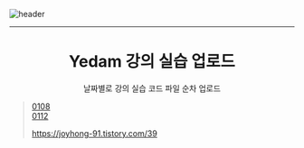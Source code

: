 ![header](https://capsule-render.vercel.app/api?type=Waving&color=gradient&height=300&section=header&text=Yedam%20project&fontSize=100&animation=fadeIn&fontAlignY=38&desc=Yedam%20Programming&descAlignY=60&descAlign=78)
<hr>
<div align = center>
  <h1>Yedam 강의 실습 업로드</h1>
</div>
<div align = center>
  날짜별로 강의 실습 코드
  파일 순차 업로드
</div>

> [0108](https://github.com/KwonDongIk/Yedam_Java_Fullstack/tree/main/0108) <br>
> [0112](https://github.com/KwonDongIk/Yedam_Java_Fullstack/tree/main/0112)
>
> https://joyhong-91.tistory.com/39
